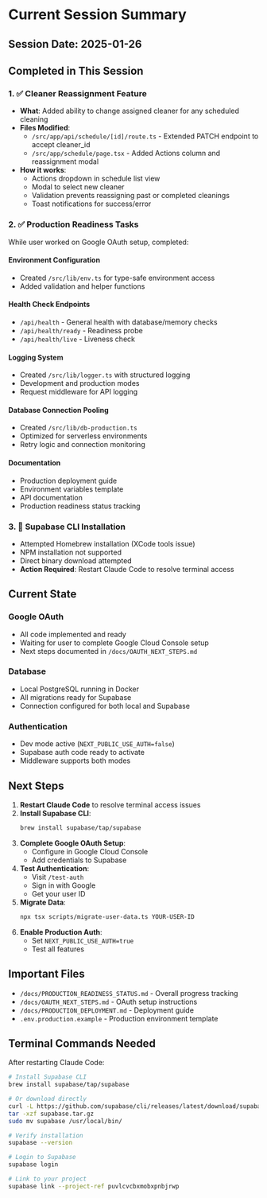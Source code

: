 # Current Session Summary

## Session Date: 2025-01-26

## Completed in This Session

### 1. ✅ Cleaner Reassignment Feature
- **What**: Added ability to change assigned cleaner for any scheduled cleaning
- **Files Modified**:
  - `/src/app/api/schedule/[id]/route.ts` - Extended PATCH endpoint to accept cleaner_id
  - `/src/app/schedule/page.tsx` - Added Actions column and reassignment modal
- **How it works**:
  - Actions dropdown in schedule list view
  - Modal to select new cleaner
  - Validation prevents reassigning past or completed cleanings
  - Toast notifications for success/error

### 2. ✅ Production Readiness Tasks
While user worked on Google OAuth setup, completed:

#### Environment Configuration
- Created `/src/lib/env.ts` for type-safe environment access
- Added validation and helper functions

#### Health Check Endpoints
- `/api/health` - General health with database/memory checks
- `/api/health/ready` - Readiness probe
- `/api/health/live` - Liveness check

#### Logging System
- Created `/src/lib/logger.ts` with structured logging
- Development and production modes
- Request middleware for API logging

#### Database Connection Pooling
- Created `/src/lib/db-production.ts`
- Optimized for serverless environments
- Retry logic and connection monitoring

#### Documentation
- Production deployment guide
- Environment variables template
- API documentation
- Production readiness status tracking

### 3. 🚧 Supabase CLI Installation
- Attempted Homebrew installation (XCode tools issue)
- NPM installation not supported
- Direct binary download attempted
- **Action Required**: Restart Claude Code to resolve terminal access

## Current State

### Google OAuth
- All code implemented and ready
- Waiting for user to complete Google Cloud Console setup
- Next steps documented in `/docs/OAUTH_NEXT_STEPS.md`

### Database
- Local PostgreSQL running in Docker
- All migrations ready for Supabase
- Connection configured for both local and Supabase

### Authentication
- Dev mode active (`NEXT_PUBLIC_USE_AUTH=false`)
- Supabase auth code ready to activate
- Middleware supports both modes

## Next Steps

1. **Restart Claude Code** to resolve terminal access issues
2. **Install Supabase CLI**:
   ```bash
   brew install supabase/tap/supabase
   ```
3. **Complete Google OAuth Setup**:
   - Configure in Google Cloud Console
   - Add credentials to Supabase
4. **Test Authentication**:
   - Visit `/test-auth`
   - Sign in with Google
   - Get your user ID
5. **Migrate Data**:
   ```bash
   npx tsx scripts/migrate-user-data.ts YOUR-USER-ID
   ```
6. **Enable Production Auth**:
   - Set `NEXT_PUBLIC_USE_AUTH=true`
   - Test all features

## Important Files

- `/docs/PRODUCTION_READINESS_STATUS.md` - Overall progress tracking
- `/docs/OAUTH_NEXT_STEPS.md` - OAuth setup instructions
- `/docs/PRODUCTION_DEPLOYMENT.md` - Deployment guide
- `.env.production.example` - Production environment template

## Terminal Commands Needed

After restarting Claude Code:

```bash
# Install Supabase CLI
brew install supabase/tap/supabase

# Or download directly
curl -L https://github.com/supabase/cli/releases/latest/download/supabase_darwin_arm64.tar.gz -o supabase.tar.gz
tar -xzf supabase.tar.gz
sudo mv supabase /usr/local/bin/

# Verify installation
supabase --version

# Login to Supabase
supabase login

# Link to your project
supabase link --project-ref puvlcvcbxmobxpnbjrwp
```